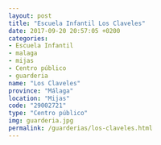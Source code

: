 ```yaml
---
layout: post
title: "Escuela Infantil Los Claveles"
date: 2017-09-20 20:57:05 +0200
categories:
- Escuela Infantil
- malaga
- mijas
- Centro público
- guarderia
name: "Los Claveles"
province: "Málaga"
location: "Mijas"
code: "29002721"
type: "Centro público"
img: guarderia.jpg
permalink: /guarderias/los-claveles.html
---
```

